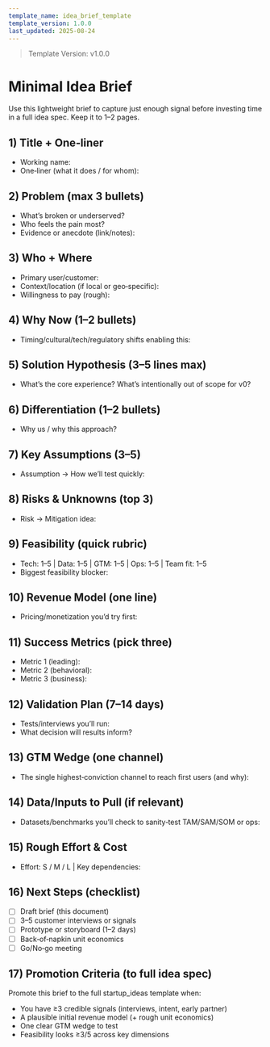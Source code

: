 ```yaml
---
template_name: idea_brief_template
template_version: 1.0.0
last_updated: 2025-08-24
---
```


> Template Version: v1.0.0

# Minimal Idea Brief

Use this lightweight brief to capture just enough signal before investing time in a full idea spec. Keep it to 1–2 pages.

## 1) Title + One‑liner
- Working name:
- One‑liner (what it does / for whom):

## 2) Problem (max 3 bullets)
- What’s broken or underserved?
- Who feels the pain most?
- Evidence or anecdote (link/notes):

## 3) Who + Where
- Primary user/customer:
- Context/location (if local or geo‑specific):
- Willingness to pay (rough):

## 4) Why Now (1–2 bullets)
- Timing/cultural/tech/regulatory shifts enabling this:

## 5) Solution Hypothesis (3–5 lines max)
- What’s the core experience? What’s intentionally out of scope for v0?

## 6) Differentiation (1–2 bullets)
- Why us / why this approach?

## 7) Key Assumptions (3–5)
- Assumption → How we’ll test quickly:

## 8) Risks & Unknowns (top 3)
- Risk → Mitigation idea:

## 9) Feasibility (quick rubric)
- Tech: 1–5 | Data: 1–5 | GTM: 1–5 | Ops: 1–5 | Team fit: 1–5
- Biggest feasibility blocker:

## 10) Revenue Model (one line)
- Pricing/monetization you’d try first:

## 11) Success Metrics (pick three)
- Metric 1 (leading):
- Metric 2 (behavioral):
- Metric 3 (business):

## 12) Validation Plan (7–14 days)
- Tests/interviews you’ll run:
- What decision will results inform?

## 13) GTM Wedge (one channel)
- The single highest‑conviction channel to reach first users (and why):

## 14) Data/Inputs to Pull (if relevant)
- Datasets/benchmarks you’ll check to sanity‑test TAM/SAM/SOM or ops:

## 15) Rough Effort & Cost
- Effort: S / M / L | Key dependencies:

## 16) Next Steps (checklist)
- [ ] Draft brief (this document)
- [ ] 3–5 customer interviews or signals
- [ ] Prototype or storyboard (1–2 days)
- [ ] Back‑of‑napkin unit economics
- [ ] Go/No‑go meeting

## 17) Promotion Criteria (to full idea spec)
Promote this brief to the full startup_ideas template when:
- You have ≥3 credible signals (interviews, intent, early partner)
- A plausible initial revenue model (+ rough unit economics)
- One clear GTM wedge to test
- Feasibility looks ≥3/5 across key dimensions
